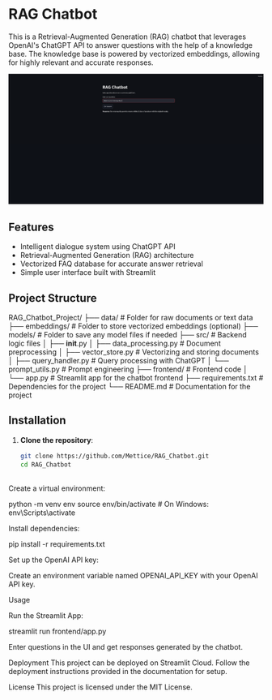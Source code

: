 # RAG Chatbot

This is a Retrieval-Augmented Generation (RAG) chatbot that leverages OpenAI's ChatGPT API to answer questions with the help of a knowledge base. The knowledge base is powered by vectorized embeddings, allowing for highly relevant and accurate responses.

![RAG Chatbot Screenshot](./assets/rag_chatbot.png)

## Features
- Intelligent dialogue system using ChatGPT API
- Retrieval-Augmented Generation (RAG) architecture
- Vectorized FAQ database for accurate answer retrieval
- Simple user interface built with Streamlit

## Project Structure
RAG_Chatbot_Project/
├── data/                   # Folder for raw documents or text data
├── embeddings/             # Folder to store vectorized embeddings (optional)
├── models/                 # Folder to save any model files if needed
├── src/                    # Backend logic files
│   ├── __init__.py
│   ├── data_processing.py  # Document preprocessing
│   ├── vector_store.py     # Vectorizing and storing documents
│   ├── query_handler.py    # Query processing with ChatGPT
│   └── prompt_utils.py     # Prompt engineering
├── frontend/               # Frontend code
│   └── app.py              # Streamlit app for the chatbot frontend
├── requirements.txt        # Dependencies for the project
└── README.md               # Documentation for the project




## Installation

1. **Clone the repository**:
   ```bash
   git clone https://github.com/Mettice/RAG_Chatbot.git
   cd RAG_Chatbot



Create a virtual environment:

python -m venv env
source env/bin/activate  # On Windows: env\Scripts\activate


Install dependencies:

pip install -r requirements.txt

Set up the OpenAI API key:

Create an environment variable named OPENAI_API_KEY with your OpenAI API key.

Usage

Run the Streamlit App:

streamlit run frontend/app.py

Enter questions in the UI and get responses generated by the chatbot.

Deployment
This project can be deployed on Streamlit Cloud. Follow the deployment instructions provided in the documentation for setup.

License
This project is licensed under the MIT License.
